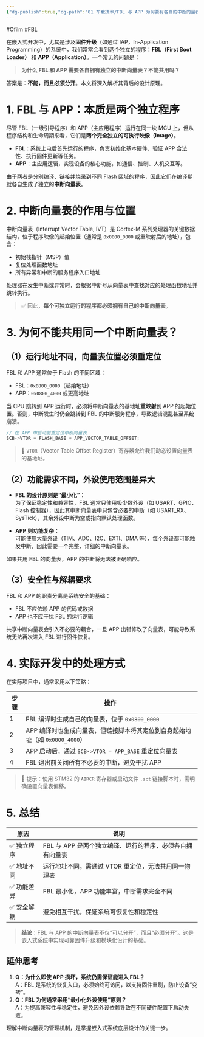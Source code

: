 ```yaml
---
{"dg-publish":true,"dg-path":"01 车载技术/FBL 与 APP 为何要有各自的中断向量表？.md","permalink":"/01 车载技术/FBL 与 APP 为何要有各自的中断向量表？/","created":"2022-06-24T23:03:13.000+08:00","updated":"2025-10-16T09:57:45.802+08:00"}
---
```


#Ofilm #FBL 

在嵌入式开发中，尤其是涉及**固件升级**（如通过 IAP，In-Application Programming）的系统中，我们常常会看到两个独立的程序：**FBL（First Boot Loader）** 和 **APP（Application）**。一个常见的问题是：

> **为什么 FBL 和 APP 需要各自拥有独立的中断向量表？不能共用吗？**

答案是：**不能，而且必须分开**。本文将深入解析其背后的设计原理。

# 1. FBL 与 APP：本质是两个独立程序

尽管 FBL（一级引导程序）和 APP（主应用程序）运行在同一块 MCU 上，但从程序结构和生命周期来看，它们是**两个完全独立的可执行映像（Image）**。

- **FBL**：系统上电后首先运行的程序，负责初始化基本硬件、验证 APP 合法性、执行固件更新等任务。
- **APP**：主应用逻辑，实现设备的核心功能，如通信、控制、人机交互等。

由于两者是分别编译、链接并烧录到不同 Flash 区域的程序，因此它们在编译期就各自生成了独立的**中断向量表**。

# 2. 中断向量表的作用与位置

中断向量表（Interrupt Vector Table, IVT）是 Cortex-M 系列处理器的关键数据结构，位于程序映像的起始位置（通常是 `0x0000_0000` 或重映射后的地址），包含：

- 初始栈指针（MSP）值
- 复位处理函数地址
- 所有异常和中断的服务程序入口地址

处理器在发生中断或异常时，会根据中断号从向量表中查找对应的处理函数地址并跳转执行。

> ✅ 因此，**每个可独立运行的程序都必须拥有自己的中断向量表**。

# 3. 为何不能共用同一个中断向量表？

## （1）运行地址不同，向量表位置必须重定位

FBL 和 APP 通常位于 Flash 的不同区域：

- FBL：`0x0800_0000`（起始地址）
- APP：`0x0800_4000` 或更高地址

当 CPU 跳转到 APP 运行时，必须将中断向量表的基地址**重映射**到 APP 的起始位置。否则，中断发生时仍会跳转到 FBL 的中断服务程序，导致逻辑混乱甚至系统崩溃。

```c
// 在 APP 中启动前重定位中断向量表
SCB->VTOR = FLASH_BASE + APP_VECTOR_TABLE_OFFSET;
```

> 🔧 `VTOR`（Vector Table Offset Register）寄存器允许我们动态设置向量表的基地址。

## （2）功能需求不同，外设使用范围差异大

- **FBL 的设计原则是“最小化”**：  
  为了保证稳定性和兼容性，FBL 通常只使用极少数外设（如 USART、GPIO、Flash 控制器），因此其中断向量表中只包含必要的中断（如 USART_RX、SysTick），其余外设中断为空或指向默认处理函数。

- **APP 则功能复杂**：  
  可能使用大量外设（TIM、ADC、I2C、EXTI、DMA 等），每个外设都可能触发中断，因此需要一个完整、详细的中断向量表。

如果共用 FBL 的向量表，APP 的中断将无法被正确响应。

## （3）安全性与解耦要求

FBL 和 APP 的职责分离是系统安全的基础：

- FBL 不应依赖 APP 的代码或数据
- APP 也不应干扰 FBL 的运行逻辑

共享中断向量表会引入不必要的耦合，一旦 APP 出错修改了向量表，可能导致系统无法再次进入 FBL 进行固件恢复。

# 4. 实际开发中的处理方式

在实际项目中，通常采用以下策略：

| 步骤 | 操作 |
|------|------|
| 1 | FBL 编译时生成自己的向量表，位于 `0x0800_0000` |
| 2 | APP 编译时也生成向量表，但链接脚本将其定位到自身起始地址（如 `0x0800_4000`） |
| 3 | APP 启动后，通过 `SCB->VTOR = APP_BASE` 重定位向量表 |
| 4 | FBL 退出前关闭所有不必要的中断，避免干扰 APP |

> 📌 提示：使用 STM32 的 `AIRCR` 寄存器或启动文件 `.sct` 链接脚本时，需明确设置向量表偏移。

# 5. 总结

| 原因 | 说明 |
|------|------|
| ✅ 独立程序 | FBL 与 APP 是两个独立编译、运行的程序，必须各自拥有向量表 |
| ✅ 地址不同 | 运行地址不同，需通过 VTOR 重定位，无法共用同一物理表 |
| ✅ 功能差异 | FBL 最小化，APP 功能丰富，中断需求完全不同 |
| ✅ 安全解耦 | 避免相互干扰，保证系统可恢复性和稳定性 |

> **结论**：FBL 与 APP 的中断向量表不仅“可以分开”，而且“必须分开”。这是嵌入式系统中实现可靠固件升级和模块化设计的基础。

## **延伸思考**

1. **Q：为什么即使 APP 损坏，系统仍需保证能进入 FBL？**  
    A：FBL 是系统的恢复入口，必须始终可访问，以支持固件重刷，防止设备“变砖”。
2. **Q：FBL 为何通常采用“最小化外设使用”原则？**  
    A：为提高兼容性与稳定性，避免因外设依赖导致在不同硬件配置下启动失败。

理解中断向量表的管理机制，是掌握嵌入式系统底层设计的关键一步。